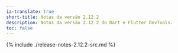 ```yaml
---
ia-translate: true
short-title: Notas da versão 2.12.2
description: Notas da versão 2.12.2 do Dart e Flutter DevTools.
toc: false
---
```


{% include ./release-notes-2.12.2-src.md %}
